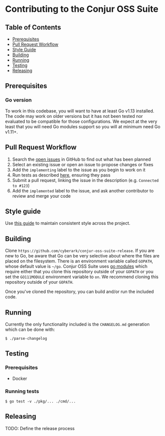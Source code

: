 # Contributing to the Conjur OSS Suite

## Table of Contents

- [Prerequisites](#prerequisites)
- [Pull Request Workflow](#pull-request-workflow)
- [Style Guide](#style-guide)
- [Building](#building)
- [Running](#running)
- [Testing](#testing)
- [Releasing](#releasing)

## Prerequisites

### Go version
To work in this codebase, you will want to have at least Go v1.13 installed. The
code may work on older versions but it has not been tested nor evaluated to be
compatible for those configurations. We expect at the very least that you will
need Go modules support so you will at minimum need Go v1.11+.

## Pull Request Workflow

1. Search the [open issues][issues] in GitHub to find out what has been planned
2. Select an existing issue or open an issue to propose changes or fixes
3. Add the `implementing` label to the issue as you begin to work on it
4. Run tests as described [here][tests], ensuring they pass
5. Submit a pull request, linking the issue in the description (e.g. `Connected to #123`)
6. Add the `implemented` label to the issue, and ask another contributor to review and merge your code

## Style guide

Use [this guide][style] to maintain consistent style across the project.

[issues]: https://github.com/cyberark/conjur-oss-suite-release/issues
[style]: STYLE.md
[tests]: #testing

## Building

Clone `https://github.com/cyberark/conjur-oss-suite-release`. If you are new to Go,
be aware that Go can be very selective about where the files are placed on the filesystem.
There is an environment variable called `GOPATH`, whose default value
is `~/go`. Conjur OSS Suite uses [go modules](https://golang.org/cmd/go/#hdr-Modules__module_versions__and_more)
which require either that you clone this repository outside of your `GOPATH` or you set the
`GO111MODULE` environment variable to `on`. We recommend cloning this repository
 outside of your `GOPATH`.

Once you've cloned the repository, you can build and/or run the included code.

## Running

Currently the only functionality included is the `CHANGELOG.md` generation which can be
done with:
```
$ ./parse-changelog
```

## Testing

### Prerequisites

- Docker

### Running tests

```sh-session
$ go test -v ./pkg/... ./cmd/...
```

## Releasing

TODO: Define the release process
